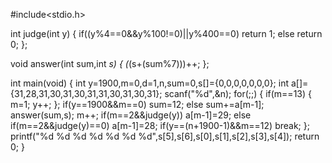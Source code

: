 #include<stdio.h>

int judge(int y)
{
    if((y%4==0&&y%100!=0)||y%400==0) return 1;
    else return 0;
}; 

void answer(int sum,int *s)
{
    (*(s+(sum%7)))++;
};

int main(void)
{
    int y=1900,m=0,d=1,n,sum=0,s[]={0,0,0,0,0,0,0};
    int a[]={31,28,31,30,31,30,31,31,30,31,30,31};
    scanf("%d",&n);
    for(;;)
    {
        if(m==13)
        {
            m=1;
            y++;
        };
        if(y==1900&&m==0) sum=12;
        else sum+=a[m-1];
        answer(sum,s);
        m++;
        if(m==2&&judge(y)) a[m-1]=29;
        else if(m==2&&judge(y)==0) a[m-1]=28; 
        if(y==(n+1900-1)&&m==12) break;
    };
    printf("%d %d %d %d %d %d %d",s[5],s[6],s[0],s[1],s[2],s[3],s[4]);
    return 0;
}